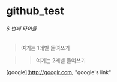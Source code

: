 # github_test

###### 6 번째 타이틀
> 여기는 1레벨 들여쓰기

>> 여기는 2레벨 들여쓰기

[google](http://googlr.com, "google's link"

